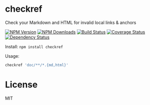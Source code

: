 # checkref

Check your Markdown and HTML for invalid local links & anchors

[![NPM Version](https://img.shields.io/npm/v/checkref.svg?style=flat)](https://npmjs.org/package/checkref)
[![NPM Downloads](https://img.shields.io/npm/dm/checkref.svg?style=flat)](https://npmjs.org/package/checkref)
[![Build Status](https://travis-ci.org/addaleax/checkref.svg?style=flat&branch=master)](https://travis-ci.org/addaleax/checkref?branch=master)
[![Coverage Status](https://coveralls.io/repos/addaleax/checkref/badge.svg?branch=master)](https://coveralls.io/r/addaleax/checkref?branch=master)
[![Dependency Status](https://david-dm.org/addaleax/checkref.svg?style=flat)](https://david-dm.org/addaleax/checkref)

Install:
`npm install checkref`

Usage:
```sh
checkref 'doc/**/*.{md,html}'
```

License
=======

MIT

